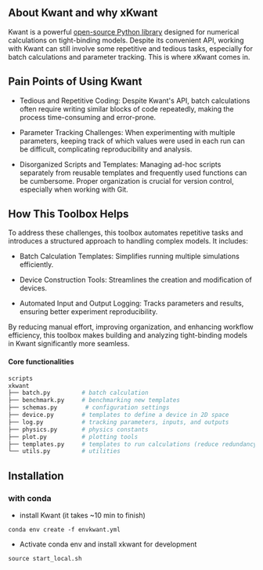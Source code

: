 ## About Kwant and why xKwant
Kwant is a powerful [open-source Python library](https://github.com/kwant-project) designed for numerical calculations on tight-binding models. Despite its convenient API, working with Kwant can still involve some repetitive and tedious tasks, especially for batch calculations and parameter tracking. This is where xKwant comes in.


## Pain Points of Using Kwant

- Tedious and Repetitive Coding: Despite Kwant's API, batch calculations often require writing similar blocks of code repeatedly, making the process time-consuming and error-prone.

- Parameter Tracking Challenges: When experimenting with multiple parameters, keeping track of which values were used in each run can be difficult, complicating reproducibility and analysis.

- Disorganized Scripts and Templates: Managing ad-hoc scripts separately from reusable templates and frequently used functions can be cumbersome. Proper organization is crucial for version control, especially when working with Git.

## How This Toolbox Helps

To address these challenges, this toolbox automates repetitive tasks and introduces a structured approach to handling complex models. 
It includes:

- Batch Calculation Templates: Simplifies running multiple simulations efficiently.

- Device Construction Tools: Streamlines the creation and modification of devices.

- Automated Input and Output Logging: Tracks parameters and results, ensuring better experiment reproducibility.

By reducing manual effort, improving organization, and enhancing workflow efficiency, this toolbox makes building and analyzing tight-binding models in Kwant significantly more seamless.



#### Core functionalities
```bash
scripts              
xkwant
├── batch.py         # batch calculation
├── benchmark.py     # benchmarking new templates
├── schemas.py        # configuration settings
├── device.py        # templates to define a device in 2D space
├── log.py           # tracking parameters, inputs, and outputs
├── physics.py       # physics constants
├── plot.py          # plotting tools
├── templates.py     # templates to run calculations (reduce redundancy)
└── utils.py         # utilities
```
## Installation
### with conda
- install Kwant (it takes ~10 min to finish)
```shell
conda env create -f envkwant.yml
```
- Activate conda env and install xkwant for development
```shell
source start_local.sh
```